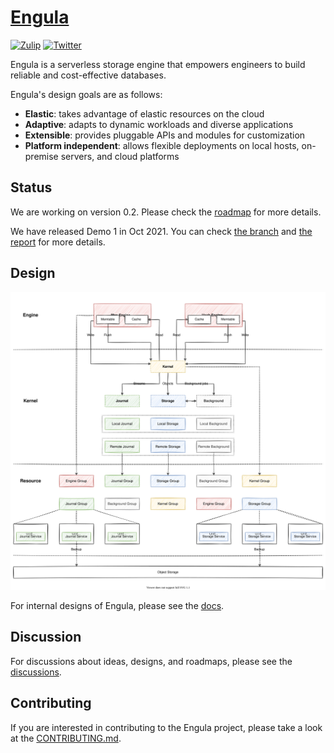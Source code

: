 # [Engula](https://engula.io)

[![Zulip][zulip-badge]][zulip-url]
[![Twitter][twitter-badge]][twitter-url]

[zulip-badge]: https://img.shields.io/badge/Zulip-chat-brightgreen?style=flat-square&logo=zulip
[zulip-url]: https://engula.zulipchat.com
[twitter-badge]: https://img.shields.io/twitter/follow/engulaio?style=flat-square&logo=twitter&color=brightgreen
[twitter-url]: https://twitter.com/intent/follow?screen_name=engulaio

Engula is a serverless storage engine that empowers engineers to build reliable and cost-effective databases.

Engula's design goals are as follows:

- **Elastic**: takes advantage of elastic resources on the cloud
- **Adaptive**: adapts to dynamic workloads and diverse applications
- **Extensible**: provides pluggable APIs and modules for customization
- **Platform independent**: allows flexible deployments on local hosts, on-premise servers, and cloud platforms

## Status

We are working on version 0.2. Please check the [roadmap][roadmap] for more details.

[roadmap]: https://github.com/engula/engula/issues/57

We have released Demo 1 in Oct 2021.
You can check [the branch](https://github.com/engula/engula/tree/demo-1) and [the report](https://engula.com/posts/demo-1/) for more details.

## Design

![Architecture](docs/images/architecture.drawio.svg)

For internal designs of Engula, please see the [docs](docs).

## Discussion

For discussions about ideas, designs, and roadmaps, please see the [discussions](https://github.com/engula/engula/discussions).

## Contributing

If you are interested in contributing to the Engula project, please take a look at the [CONTRIBUTING.md](CONTRIBUTING.md).

